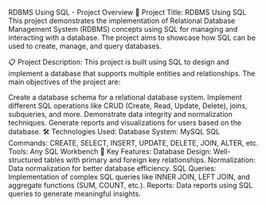 RDBMS Using SQL - Project Overview
🚀 Project Title:
RDBMS Using SQL
This project demonstrates the implementation of Relational Database Management System (RDBMS) concepts using SQL for managing and interacting with a database. The project aims to showcase how SQL can be used to create, manage, and query databases.

📋 Project Description:
This project is built using SQL to design and implement a database that supports multiple entities and relationships. The main objectives of the project are:

Create a database schema for a relational database system.
Implement different SQL operations like CRUD (Create, Read, Update, Delete), joins, subqueries, and more.
Demonstrate data integrity and normalization techniques.
Generate reports and visualizations for users based on the database.
🛠 Technologies Used:
Database System: MySQL 
SQL Commands: CREATE, SELECT, INSERT, UPDATE, DELETE, JOIN, ALTER, etc.
Tools: Any SQL Workbench
🔑 Key Features:
Database Design: Well-structured tables with primary and foreign key relationships.
Normalization: Data normalization for better database efficiency.
SQL Queries: Implementation of complex SQL queries like INNER JOIN, LEFT JOIN, and aggregate functions (SUM, COUNT, etc.).
Reports: Data reports using SQL queries to generate meaningful insights.
